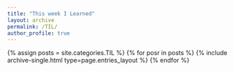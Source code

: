 ```yaml
---
title: "This week I Learned"
layout: archive
permalink: /TIL/
author_profile: true
---
```


{% assign posts = site.categories.TIL %}
{% for posr in posts %} {% include archive-single.html type=page.entries_layout %} {% endfor %}
